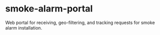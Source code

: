 # smoke-alarm-portal
Web portal for receiving, geo-filtering, and tracking requests for smoke alarm installation.
